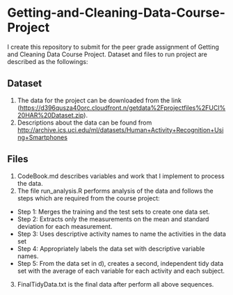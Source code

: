 # Getting-and-Cleaning-Data-Course-Project
I create this repository to submit for the peer grade assignment of Getting and Cleaning Data Course Project. Dataset and files to run project are described as the followings:
## Dataset
1) The data for the project can be downloaded from the link (https://d396qusza40orc.cloudfront.n/getdata%2Fprojectfiles%2FUCI%20HAR%20Dataset.zip).
2) Descriptions about the data can be found from http://archive.ics.uci.edu/ml/datasets/Human+Activity+Recognition+Using+Smartphones

## Files
1) CodeBook.md describes variables and work that I implement to process the data.
2) The file run_analysis.R performs analysis of the data and follows the steps which are required from the course project:
  * Step 1: Merges the training and the test sets to create one data set.
  * Step 2: Extracts only the measurements on the mean and standard deviation for each measurement.
  * Step 3: Uses descriptive activity names to name the activities in the data set
  * Step 4: Appropriately labels the data set with descriptive variable names.
  * Step 5: From the data set in d), creates a second, independent tidy data set with the average of each variable for each activity and each subject.
3) FinalTidyData.txt is the final data after perform all above sequences.
